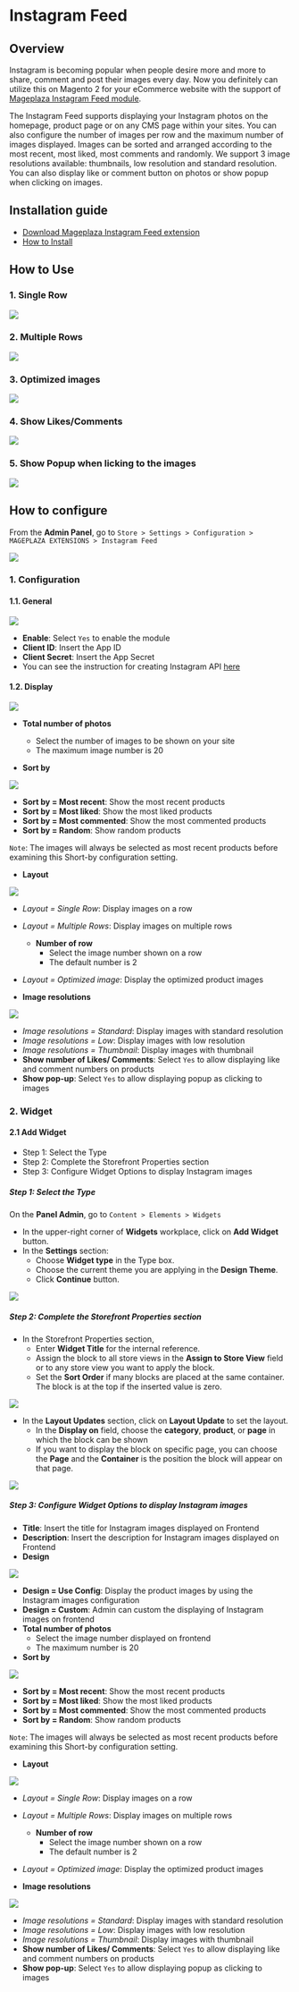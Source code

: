 # Instagram Feed

## Overview

Instagram is becoming popular when people desire more and more to share, comment and post their images every day. Now you definitely can utilize this on Magento 2 for your eCommerce website with the support of [Mageplaza Instagram Feed module](https://www.mageplaza.com/magento-2-instagram-feed/).

The Instagram Feed supports displaying your Instagram photos on the homepage, product page or on any CMS page within your sites. You can also configure the number of images per row and the maximum number of images displayed. Images can be sorted and arranged according to the most recent, most liked, most comments and randomly. We support 3 image resolutions available: thumbnails, low resolution and standard resolution. You can also display like or comment button on photos or show popup when clicking on images.


## Installation guide

- [Download Mageplaza Instagram Feed extension](https://www.mageplaza.com/magento-2-instagram-feed/)
- [How to Install](https://www.mageplaza.com/install-magento-2-extension/)


## How to Use 

### 1. Single Row

![](https://i.imgur.com/UxbV1j1.png)


### 2. Multiple Rows

![](https://i.imgur.com/jOVztok.png)


### 3. Optimized images

![](https://i.imgur.com/LxPEF9f.png)

### 4. Show Likes/Comments


![](https://i.imgur.com/ZYSYcwr.png)

### 5. Show Popup when licking to the images

![](https://i.imgur.com/7UB5bj5.png)


## How to configure
 
From the **Admin Panel**, go to `Store > Settings > Configuration > MAGEPLAZA EXTENSIONS > Instagram Feed`

![](https://i.imgur.com/gtkq63P.png)


### 1. Configuration 


#### 1.1. General 


![](https://i.imgur.com/I9ZA7aE.png)

- **Enable**: Select `Yes` to enable the module
- **Client ID**: Insert the App ID
- **Client Secret**: Insert the App Secret
- You can see the instruction for creating Instagram API [here](https://docs.mageplaza.com/social-login-m2/how-to-configure-instagram-api.html)

#### 1.2. Display

![](https://i.imgur.com/ZB67Y2X.png)


- **Total number of photos**
  - Select the number of images to be shown on your site
  - The maximum image number is 20
  
- **Sort by**

![](https://i.imgur.com/yzqN72i.png)

- **Sort by = Most recent**: Show the most recent products
- **Sort by = Most liked**: Show the most liked products
- **Sort by = Most commented**: Show the most commented products
- **Sort by = Random**: Show random products

`Note`: The images will always be selected as most recent products before examining this Short-by configuration setting. 

- **Layout**

![](https://i.imgur.com/cxTACKL.png)


  - *Layout = Single Row*: Display images on a row
  - *Layout = Multiple Rows*: Display images on multiple rows
    - **Number of row**
      - Select the image number shown on a row
      - The default number is 2 
  - *Layout = Optimized image*: Display the optimized product images

- **Image resolutions**

![](https://i.imgur.com/1bmDFp6.png)

  - *Image resolutions = Standard*: Display images with standard resolution
  - *Image resolutions = Low*: Display images with low resolution
  - *Image resolutions = Thumbnail*: Display images with thumbnail
- **Show number of Likes/ Comments**: Select `Yes` to allow displaying like and comment numbers on products
- **Show pop-up**: Select `Yes` to allow displaying popup as clicking to images

### 2. Widget

#### 2.1 Add Widget

- Step 1: Select the Type
- Step 2: Complete the Storefront Properties section
- Step 3: Configure Widget Options to display Instagram images

##### Step 1: Select the Type

On the **Panel Admin**, go to `Content > Elements > Widgets`

- In the upper-right corner of **Widgets** workplace, click on **Add Widget** button.
- In the **Settings** section:
  - Choose **Widget type** in the Type box.
  - Choose the current theme you are applying in the **Design Theme**.
  - Click **Continue** button.

![](https://i.imgur.com/AB4TAd8.png)

##### Step 2: Complete the Storefront Properties section

- In the Storefront Properties section,
  - Enter **Widget Title** for the internal reference.
  - Assign the block to all store views in the **Assign to Store View** field or to any store view you want to apply the block.
  - Set the **Sort Order** if many blocks are placed at the same container. The block is at the top if the inserted value is zero.

![](https://i.imgur.com/xWcKx1u.png)


- In the **Layout Updates** section, click on **Layout Update** to set the layout.
  - In the **Display on** field, choose the **category**, **product**, or **page** in which the block can be shown 
  - If you want to display the block on specific page, you can choose the **Page** and the **Container** is the position the block will appear on that page.

![](https://i.imgur.com/O0nXEzZ.png)


##### Step 3: Configure Widget Options to display Instagram images

- **Title**: Insert the title for Instagram images displayed on Frontend
- **Description**: Insert the description for Instagram images displayed on Frontend
- **Design** 

![](https://i.imgur.com/kl2zUZt.png)

- **Design = Use Config**: Display the product images by using the Instagram images configuration
- **Design = Custom**: Admin can custom the displaying of Instagram images on frontend
- **Total number of photos**
  - Select the image number displayed on frontend
  - The maximum number is 20
- **Sort by**

![](https://i.imgur.com/J6tZ66f.png)

- **Sort by = Most recent**: Show the most recent products
- **Sort by = Most liked**: Show the most liked products
- **Sort by = Most commented**: Show the most commented products
- **Sort by = Random**: Show random products

`Note`: The images will always be selected as most recent products before examining this Short-by configuration setting. 

- **Layout**

![](https://i.imgur.com/cxTACKL.png)


  - *Layout = Single Row*: Display images on a row
  - *Layout = Multiple Rows*: Display images on multiple rows
    - **Number of row**
      - Select the image number shown on a row
      - The default number is 2 
  - *Layout = Optimized image*: Display the optimized product images

- **Image resolutions**

![](https://i.imgur.com/1bmDFp6.png)

  - *Image resolutions = Standard*: Display images with standard resolution
  - *Image resolutions = Low*: Display images with low resolution
  - *Image resolutions = Thumbnail*: Display images with thumbnail
- **Show number of Likes/ Comments**: Select `Yes` to allow displaying like and comment numbers on products
- **Show pop-up**: Select `Yes` to allow displaying popup as clicking to images

